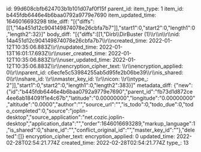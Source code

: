 id: 99d608cbfb624703b1b101d07af0f15f
parent_id: 
item_type: 1
item_id: b445fdb6446e4b6baa0792a9779e7690
item_updated_time: 1646016693298
title_diff: "[{\"diffs\":[[1,\"14a451d12c904149874078e26cbfa7b7\"]],\"start1\":0,\"start2\":0,\"length1\":0,\"length2\":32}]"
body_diff: "[{\"diffs\":[[1,\"Dirb\\\\DirBuster (1)\\\r\\\n\\\r\\\nid: 14a451d12c904149874078e26cbfa7b7\\\r\\\ncreated_time: 2022-01-12T10:35:06.883Z\\\r\\\nupdated_time: 2022-01-13T16:01:17.693Z\\\r\\\nuser_created_time: 2022-01-12T10:35:06.883Z\\\r\\\nuser_updated_time: 2022-01-12T10:35:06.883Z\\\r\\\nencryption_cipher_text: \\\r\\\nencryption_applied: 0\\\r\\\nparent_id: c6ecfe5c53984255ab5d95fe2b06be39\\\r\\\nis_shared: 0\\\r\\\nshare_id: \\\r\\\nmaster_key_id: \\\r\\\nicon: \\\r\\\ntype_: 2\"]],\"start1\":0,\"start2\":0,\"length1\":0,\"length2\":383}]"
metadata_diff: {"new":{"id":"b445fdb6446e4b6baa0792a9779e7690","parent_id":"fb73d1d872ce4ee6ab184091f1e4c67b","latitude":"0.00000000","longitude":"0.00000000","altitude":"0.0000","author":"","source_url":"","is_todo":0,"todo_due":0,"todo_completed":0,"source":"joplin-desktop","source_application":"net.cozic.joplin-desktop","application_data":"","order":1646016693289,"markup_language":1,"is_shared":0,"share_id":"","conflict_original_id":"","master_key_id":""},"deleted":[]}
encryption_cipher_text: 
encryption_applied: 0
updated_time: 2022-02-28T02:54:21.774Z
created_time: 2022-02-28T02:54:21.774Z
type_: 13